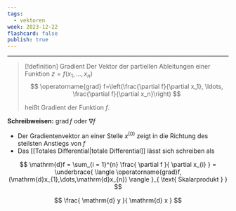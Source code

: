 ```yaml
---
tags:
  - vektoren
week: 2023-12-22
flashcard: false
publish: true
---
```

***

> [!definition] Gradient
> Der Vektor der partiellen Ableitungen einer Funktion $z=f\left(x_1, \ldots, x_n\right)$
> $$
> \operatorname{grad} f=\left(\frac{\partial f}{\partial x_1}, \ldots, \frac{\partial f}{\partial x_n}\right)
> $$
> 
> heißt Gradient der Funktion $f$.

**Schreibweisen:** $\operatorname{grad} f$ oder $\nabla f$

- Der Gradientenvektor an einer Stelle $x^{(0)}$ zeigt in die Richtung des steilsten Anstiegs von $f$
- Das [[Totales Differential|totale Differential]] lässt sich schreiben als

$$
\mathrm{d}f = \sum_{i = 1}^{n} \frac{ \partial f }{ \partial x_{i} } = \underbrace{ \langle \operatorname{grad}f, (\mathrm{d}x_{1},\dots,\mathrm{d}x_{n}) \rangle }_{ \text{ Skalarprodukt } }
$$

$$
\frac{ \mathrm{d} y }{ \mathrm{d} x } 
$$